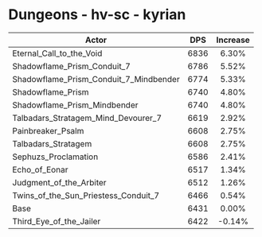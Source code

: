 # Dungeons - hv-sc - kyrian
| Actor | DPS | Increase |
|---|:---:|:---:|
|Eternal_Call_to_the_Void|6836|6.30%|
|Shadowflame_Prism_Conduit_7|6786|5.52%|
|Shadowflame_Prism_Conduit_7_Mindbender|6774|5.33%|
|Shadowflame_Prism|6740|4.80%|
|Shadowflame_Prism_Mindbender|6740|4.80%|
|Talbadars_Stratagem_Mind_Devourer_7|6619|2.92%|
|Painbreaker_Psalm|6608|2.75%|
|Talbadars_Stratagem|6608|2.75%|
|Sephuzs_Proclamation|6586|2.41%|
|Echo_of_Eonar|6517|1.34%|
|Judgment_of_the_Arbiter|6512|1.26%|
|Twins_of_the_Sun_Priestess_Conduit_7|6466|0.54%|
|Base|6431|0.00%|
|Third_Eye_of_the_Jailer|6422|-0.14%|
